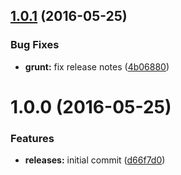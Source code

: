 <a name="1.0.1"></a>
## [1.0.1](https://github.com/hypeJunction/deploy_test/compare/1.0.0...v1.0.1) (2016-05-25)


### Bug Fixes

* **grunt:** fix release notes ([4b06880](https://github.com/hypeJunction/deploy_test/commit/4b06880))



<a name="1.0.0"></a>
# 1.0.0 (2016-05-25)


### Features

* **releases:** initial commit ([d66f7d0](https://github.com/hypeJunction/deploy_test/commit/d66f7d0))



